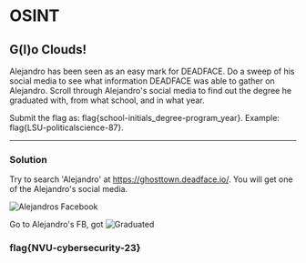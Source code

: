 # OSINT

## G(l)o Clouds!

Alejandro has been seen as an easy mark for DEADFACE. Do a sweep of his social media to see what information DEADFACE was able to gather on Alejandro. Scroll through Alejandro's social media to find out the degree he graduated with, from what school, and in what year.

Submit the flag as: flag{school-initials_degree-program_year}. Example: flag{LSU-politicalscience-87}.

---

### Solution

Try to search 'Alejandro' at https://ghosttown.deadface.io/. You will get one of the Alejandro's social media.

![Alejandros Facebook](https://media.discordapp.net/attachments/758115188796162088/1165899354507317298/image.png?ex=65488763&is=65361263&hm=10b2c39f5de56473cbac06e42ef38297ec2294f2b1c2a19c9890909bc7a1fbaa&=&width=1502&height=832)

Go to Alejandro's FB, got ![Graduated](https://media.discordapp.net/attachments/758115188796162088/1165901470516912138/image.png?ex=6548895b&is=6536145b&hm=d79f2c04b916674239cd6f8569f3b32400aedc8e61f2ac2c6d59d9d853442e24&=&width=944&height=1066)

### flag{NVU-cybersecurity-23}